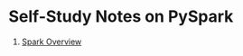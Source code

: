 # Self-Study Notes on PySpark

<ol style = "type:1">
    <li><a href = "/pyspark_practice/files/000_spark_overview.ipynb">Spark Overview</a></li>
</ol>
